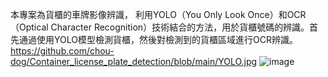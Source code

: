 本專案為貨櫃的車牌影像辨識，
利用YOLO（You Only Look Once）和OCR（Optical Character Recognition）技術結合的方法，用於貨櫃號碼的辨識。首先通過使用YOLO模型檢測貨櫃，然後對檢測到的貨櫃區域進行OCR辨識。
https://github.com/chou-dog/Container_license_plate_detection/blob/main/YOLO.jpg
![image]([https://github.com/chou-dog/Container_license_plate_detection/blob/main/YOLO.jpg])
